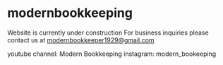 # modernbookkeeping
Website is currently under construction
For business inquiries please contact us at modernbookkeeper1929@gmail.com

youtube channel: Modern Bookkeeping
instagram: modern_bookeeping
